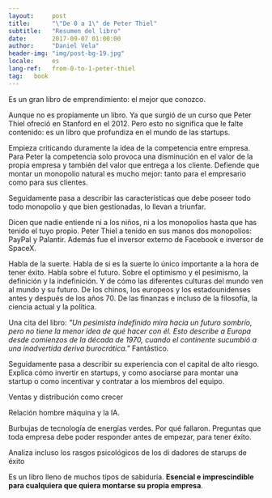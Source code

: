 ```yaml
---
layout:     post
title:      "\"De 0 a 1\" de Peter Thiel"
subtitle:   "Resumen del libro"
date:       2017-09-07 01:00:00
author:     "Daniel Vela"
header-img: "img/post-bg-19.jpg"
locale:     es
lang-ref:   from-0-to-1-peter-thiel
tag:   book
---
```


Es un gran libro de emprendimiento: el mejor que conozco.

Aunque no es propiamente un libro. Ya que surgió de un curso que Peter Thiel ofreció en Stanford en el 2012. Pero esto no significa que le falte contenido: es un libro que profundiza en el mundo de las startups.

Empieza criticando duramente la idea de la competencia entre empresa. Para Peter la competencia solo provoca una disminución en el valor de la propia empresa y también del valor que entrega a los cliente. Defiende que montar un monopolio natural es mucho mejor: tanto para el empresario como para sus clientes.

Seguidamente pasa a describir las características que debe poseer todo todo monopolio y que bien gestionadas, lo llevan a triunfar.

Dicen que nadie entiende ni a los niños, ni a los monopolios hasta que has tenido el tuyo propio. Peter Thiel a tenido en sus manos dos monopolios: PayPal y Palantir. Además fue el inversor externo de Facebook e inversor de SpaceX.

Habla de la suerte. Habla de si es la suerte lo único importante a la hora de tener éxito. Habla sobre el futuro. Sobre el optimismo y el pesimismo, la definición y la indefinición. Y de cómo las diferentes culturas del mundo ven al mundo y su futuro. De los chinos, los europeos y los estadounidenses antes y después de los años 70. De las finanzas e incluso de la filosofía, la ciencia actual y la política.

Una cita del libro: _"Un pesimista indefinido mira hacia un futuro sombrío, pero no tiene la menor idea de qué hacer con él. Esto describe a Europa desde comienzos de la década de 1970, cuando el continente sucumbió a una inadvertida deriva burocrática."_ Fantástico.


Seguidamente pasa a describir su experiencia con el capital de alto riesgo. Explica cómo invertir en startups, y como asociarse para montar una startup o como incentivar y contratar a los miembros del equipo.

Ventas y distribución como crecer

Relación hombre máquina y la IA.

Burbujas de tecnología de energías verdes. Por qué fallaron. Preguntas que toda empresa debe poder responder antes de empezar, para tener éxito.

Analiza incluso los rasgos psicológicos de los di dadores de starups de éxito 

Es un libro lleno de muchos tipos de sabiduría. **Esencial e imprescindible para cualquiera que quiera montarse su propia empresa**.
